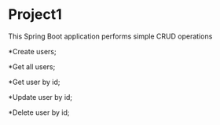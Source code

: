 # Project1
 This Spring Boot application performs simple CRUD operations
 
 *Create users;
 
 *Get all users;
 
 *Get user by id;
 
 *Update user by id;
 
 *Delete user by id;
